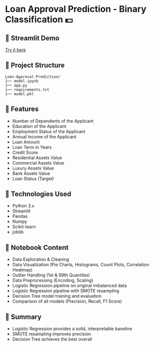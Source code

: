 # Loan Approval Prediction - Binary Classification 💵

## 🚀 Streamlit Demo
[Try it here](https://loan-approval-prediction-mvjrlxuuaer7tmykne4dar.streamlit.app/)

## 📂 Project Structure
```
Loan-Approval-Prediction/
├── model.ipynb
├── app.py
├── requirements.txt
├── model.pkl
```
## 🧩 Features
- Number of Dependents of the Applicant
- Education of the Applicant
- Employment Status of the Applicant
- Annual Income of the Applicant
- Loan Amount
- Loan Term in Years
- Credit Score
- Residential Assets Value
- Commercial Assets Value
- Luxury Assets Value
- Bank Assets Value
- Loan Status (Target)

## 🔧 Technologies Used
- Python 3.x
- Streamlit
- Pandas
- Numpy
- Scikit-learn
- joblib

## 📓 Notebook Content
- Data Exploration & Cleaning
- Data Visualization (Pie Charts, Histograms, Count Plots, Correlation Heatmap)
- Outlier Handling (1st & 99th Quantiles)
- Data Preprocessing (Encoding, Scaling)
- Logistic Regression pipeline on original imbalanced data
- Logistic Regression pipeline with SMOTE resampling
- Decision Tree model training and evaluation
- Comparison of all models (Precision, Recall, F1 Score)

## 🚀 Summary
- Logistic Regression provides a solid, interpretable baseline
- SMOTE resampling improves precision
- Decision Tree achieves the best overall

